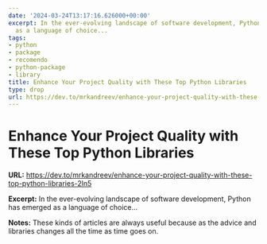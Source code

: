 ```yaml
---
date: '2024-03-24T13:17:16.626000+00:00'
excerpt: In the ever-evolving landscape of software development, Python has emerged
  as a language of choice...
tags:
- python
- package
- recomendo
- python-package
- library
title: Enhance Your Project Quality with These Top Python Libraries
type: drop
url: https://dev.to/mrkandreev/enhance-your-project-quality-with-these-top-python-libraries-2ln5
---
```


# Enhance Your Project Quality with These Top Python Libraries

**URL:** https://dev.to/mrkandreev/enhance-your-project-quality-with-these-top-python-libraries-2ln5

**Excerpt:** In the ever-evolving landscape of software development, Python has emerged as a language of choice...

**Notes:**
These kinds of articles are always useful because as the advice and libraries changes all the time as time goes on.
